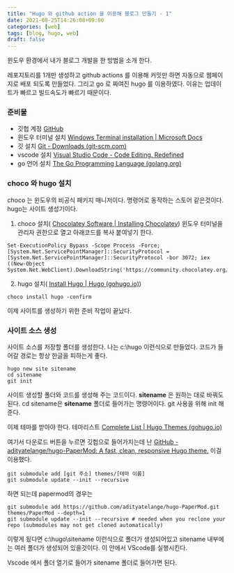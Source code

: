 ```yaml
---
title: "Hugo 와 github action 을 이용해 블로그 만들기 - 1"
date: 2021-08-25T14:26:08+09:00
categories: [web]
tags: [blog, hugo, web]
draft: false
---
```



윈도우 환경에서 내가 블로그 개발을 한 방법을 소개 한다.

레포지토리를 1개만 생성하고 github actions 를 이용해 커밋만 하면 자동으로 웹페이지로 배포 되도록 만들었다. 그리고 go 로 짜여진 hugo 를 이용하였다. 이유는 업데이트가 빠르고 빌드속도가 빠르기 때문이다.


### 준비물

- 깃헙 계정 [GitHub](https://github.com/)
-  윈도우 터미널 설치 [Windows Terminal installation | Microsoft Docs](https://docs.microsoft.com/en-us/windows/terminal/get-started)
- 깃 설치 [Git - Downloads (git-scm.com)](https://git-scm.com/downloads)
-  vscode 설치 [Visual Studio Code - Code Editing. Redefined](https://code.visualstudio.com/)
-  go 언어 설치 [The Go Programming Language (golang.org)](https://golang.org/)

### choco 와 hugo 설치

choco 는 윈도우의 비공식 패키지 매니저이다. 명령어로 동작하는 스토어 같은것이다.
hugo는 사이트 생성기이다.
1. choco 설치( [Chocolatey Software | Installing Chocolatey](https://chocolatey.org/install))
윈도우 터미널을 관리자 권한으로 열고 아래코드를 복사 붙여넣기 한다.
```
Set-ExecutionPolicy Bypass -Scope Process -Force; [System.Net.ServicePointManager]::SecurityProtocol = [System.Net.ServicePointManager]::SecurityProtocol -bor 3072; iex ((New-Object System.Net.WebClient).DownloadString('https://community.chocolatey.org/install.ps1'))
```

2. hugo 설치( [Install Hugo | Hugo (gohugo.io)](https://gohugo.io/getting-started/installing))
```
choco install hugo -confirm
```

이제 사이트를 생성하기 위한 준비 작업이 끝났다. 

### 사이트 소스 생성
사이트 소스를 저장할 폴더를 생성한다.
나는 c:\hugo 이런식으로 만들었다. 코드가 들어갈 경로는 항상 한글을 피하는게 좋다.
```
hugo new site sitename
cd sitename
git init
```
사이트 생성할 폴더와 코드를 생성해 주는 코드이다. **sitename** 은 원하는 대로 바꿔도 된다.  cd sitename은 **sitename** 폴더로 들어가는 명령어이다. git 사용을 위해 init 해준다.

이제 테마를 받아야 한다.
테마리스트 [Complete List | Hugo Themes (gohugo.io)](https://themes.gohugo.io/)

여기서 다운로드 버튼을 누르면 깃헙으로 들어가지는데 
난 [GitHub - adityatelange/hugo-PaperMod: A fast, clean, responsive Hugo theme.](https://github.com/adityatelange/hugo-PaperMod)
이걸 이용했다.
```
git submodule add [git 주소] themes/[테마 이름]
git submodule update --init --recursive
```
하면 되는데 papermod의 경우는
```
git submodule add https://github.com/adityatelange/hugo-PaperMod.git themes/PaperMod --depth=1
git submodule update --init --recursive # needed when you reclone your repo (submodules may not get cloned automatically)
```

이렇게 됬다면
c:\hugo\sitename
이런식으로 폴더가 생성되어있고 sitename 내부에는 여러 폴더가 생성되어 있을것이다. 이 안에서 VScode를 실행시킨다.

Vscode 에서 폴더 열기로 들어가 sitename 폴더로 들어가면 된다.